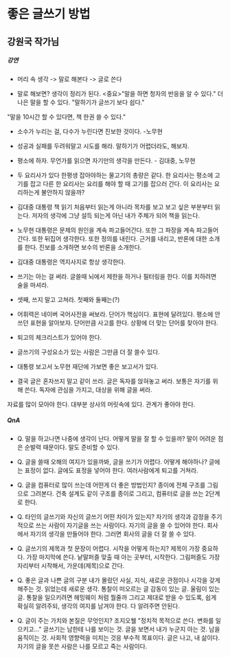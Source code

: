# 좋은 글쓰기 방법 
## 강원국 작가님

##### 강연
* 머리 속 생각 -> 말로 해본다 -> 글로 쓴다

* 말로 해보면? 생각이 정리가 된다. 
<중요>"말을 하면 청자의 반응을 알 수 있다." 더 나은 말을 할 수 있다. 
"말하기가 글쓰기 보다 쉽다."
  
"말을 10시간 할 수 있다면, 책 한권 쓸 수 있다."

* 소수가 누리는 걸, 다수가 누린다면 진보한 것이다. -노무현

* 성공과 실패를 두려워말고 시도를 해라. 
말하기가 어렵더라도, 해보자.

* 평소에 하자.
무언가를 읽으면 자기만의 생각을 만든다. - 김대중, 노무현

* 두 요리사가 있다
한평생 잡아야하는 물고기의 총량은 같다.
한 요리사는 평소에 고기를 잡고
다른 한 요리사는 요리를 해야 할 때 고기를 잡으러 간다.
이 요리사는 요리하는게 불안하지 않을까?

* 김대중 대통령 책 읽기
처음부터 읽는게 아니라 목차를 보고 보고 싶은 부분부터 읽는다. 저자의 생각에 그냥 설득 되는게 아닌 내가 주체가 되어 책을 읽는다.

* 노무현 대통령은 문제의 원인을 계속 파고들어간다.
또한 그 파장을 계속 파고들어간다.
또한 뒤집어 생각한다.
또한 정의를 내린다. 근거를 내리고, 반론에 대한 소개를 한다. 진보를 소개하면 보수의 반론을 소개한다.

* 김대중 대통령은 역지사지로 항상 생각한다.

* 쓰기는 아는 걸 써라.
글쓸때 뇌에서 제한을 하거나 필터링을 한다. 이를 치하려면 술을 마셔라.

* 셋째, 쓰지 말고 고쳐라.
첫째와 둘째는(?)

* 어휘력은 네이버 국어사전을 써보라.
단어가 핵심이다. 표현에 달려있다.
평소에 안쓰던 표현을 알아보자.
단어만큼 사고를 한다.
상황에 더 맞는 단어를 찾아야 한다.

* 퇴고의 체크리스트가 있어야 한다.

* 글쓰기의 구성요소가 있는 사람은 그만큼 더 잘 쓸수 있다.

* 대통령 보고서 
노무현 재단에 가보면 좋은 보고서가 있다.

* 결국 글은 혼자쓰지 말고 같이 쓰라.
글은 독자를 앉혀놓고 써라.
보통은 자기를 위해 쓴다.
독자에 관심을 가지고, 대상을 위해 글을 써라.

자료를 많이 모아야 한다. 대부분 상사의 머릿속에 있다. 관계가 좋아야 한다. 


##### QnA
* Q. 말을 하고나면 나중에 생각이 난다. 어떻게 말을 잘 할 수 있을까?
말이 어려운 점은 순발력 때문이다.
말도 준비할 수 있다.

* Q. 글을 쓸때 오해의 여지가 있을까봐, 글을 쓰기가 어렵다. 어떻게 해야하나?
글에는 표정이 없다. 글에도 표정을 넣어야 한다.
여러사람에게 퇴고를 거쳐라.

* Q. 글을 컴퓨터로 많이 쓰는데 어떤게 더 좋은 방법인지?
종이에 전체 구조를 그림으로 그려본다. 건축 설계도 같이 구조를 종이로 그리고, 컴퓨터로 글을 쓰는 2단계로 한다.

* Q. 타인의 글쓰기와 자신의 글쓰기 어떤 차이가 있는지?
자기의 생각과 감정을 주기적으로 쓰는 사람이 자기글을 쓰는 사람이다. 
자기의 글을 쓸 수 있어야 한다.
회사에서 자기의 생각을 만들어야 한다. 
그러면 회사의 글을 더 잘 쓸 수 있다.

* Q. 글쓰기의 제목과 첫 문장이 어렵다. 시작을 어떻게 하는지?
제목이 가장 중요하다. 가장 마지막에 쓴다.
낱말퍼즐 맞출 때 아는 곳부터, 시작한다. 그림퍼즐도 가장자리부터 시작해서, 가운데(제목)으로 간다. 

* Q. 좋은 글과 나쁜 글의 구분
내가 몰랐던 사실, 지식, 새로운 관점이나 시각을 갖게 해주는 것.
읽었는데 새로운 생각. 통찰이 떠오르는 글
감동이 있는 글. 울림이 있는 글.
통찰을 일으키려면 헤밍웨이 처럼 뭘줄까 그리고 제대로 받을 수 있도록, 쉽게 확실히 알려주되, 생각의 여지를 남겨야 한다. 다 알려주면 안된다. 

* Q. 글이 주는 가치와 본질은 무엇인지?
조지오웰 "정치적 목적으로 쓴다. 변화를 일으키고..." 
글쓰기는 남한테 나를 보이는 것. 글을 보면서 내가 누군지 아는 것. 
남을 움직이는 것. 사회적 영향력을 미치는 것응 부수적 목표이다.
글은 나고, 내 삶이다. 
자기의 글을 못쓴 사람은 나를 모르고 죽는 사람이다.
